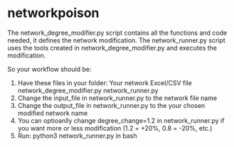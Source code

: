 # networkpoison

The network_degree_modifier.py script contains all the functions and code needed, it defines the network modification.
The network_runner.py script uses the tools created in network_degree_modifier.py and executes the modification.

So your workflow should be:

1. Have these files in your folder:
Your network Excel/CSV file
network_degree_modifier.py
network_runner.py 
2. Change the input_file in network_runner.py to the network file name
3. Change the output_file in network_runner.py to the your chosen modified network name
4. You can optioanlly change degree_change=1.2 in network_runner.py if you want more or less modification (1.2 = +20%, 0.8 = -20%, etc.)
5. Run: python3 network_runner.py  in bash

